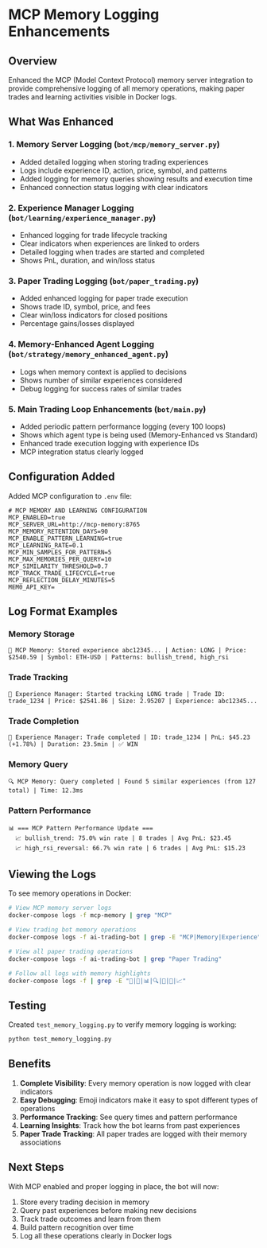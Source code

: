 # MCP Memory Logging Enhancements

## Overview

Enhanced the MCP (Model Context Protocol) memory server integration to provide comprehensive logging of all memory operations, making paper trades and learning activities visible in Docker logs.

## What Was Enhanced

### 1. **Memory Server Logging** (`bot/mcp/memory_server.py`)
- Added detailed logging when storing trading experiences
- Logs include experience ID, action, price, symbol, and patterns
- Added logging for memory queries showing results and execution time
- Enhanced connection status logging with clear indicators

### 2. **Experience Manager Logging** (`bot/learning/experience_manager.py`)
- Enhanced logging for trade lifecycle tracking
- Clear indicators when experiences are linked to orders
- Detailed logging when trades are started and completed
- Shows PnL, duration, and win/loss status

### 3. **Paper Trading Logging** (`bot/paper_trading.py`)
- Added enhanced logging for paper trade execution
- Shows trade ID, symbol, price, and fees
- Clear win/loss indicators for closed positions
- Percentage gains/losses displayed

### 4. **Memory-Enhanced Agent Logging** (`bot/strategy/memory_enhanced_agent.py`)
- Logs when memory context is applied to decisions
- Shows number of similar experiences considered
- Debug logging for success rates of similar trades

### 5. **Main Trading Loop Enhancements** (`bot/main.py`)
- Added periodic pattern performance logging (every 100 loops)
- Shows which agent type is being used (Memory-Enhanced vs Standard)
- Enhanced trade execution logging with experience IDs
- MCP integration status clearly logged

## Configuration Added

Added MCP configuration to `.env` file:
```env
# MCP MEMORY AND LEARNING CONFIGURATION
MCP_ENABLED=true
MCP_SERVER_URL=http://mcp-memory:8765
MCP_MEMORY_RETENTION_DAYS=90
MCP_ENABLE_PATTERN_LEARNING=true
MCP_LEARNING_RATE=0.1
MCP_MIN_SAMPLES_FOR_PATTERN=5
MCP_MAX_MEMORIES_PER_QUERY=10
MCP_SIMILARITY_THRESHOLD=0.7
MCP_TRACK_TRADE_LIFECYCLE=true
MCP_REFLECTION_DELAY_MINUTES=5
MEM0_API_KEY=
```

## Log Format Examples

### Memory Storage
```
💾 MCP Memory: Stored experience abc12345... | Action: LONG | Price: $2540.59 | Symbol: ETH-USD | Patterns: bullish_trend, high_rsi
```

### Trade Tracking
```
🚀 Experience Manager: Started tracking LONG trade | Trade ID: trade_1234 | Price: $2541.86 | Size: 2.95207 | Experience: abc12345...
```

### Trade Completion
```
🏁 Experience Manager: Trade completed | ID: trade_1234 | PnL: $45.23 (+1.78%) | Duration: 23.5min | ✅ WIN
```

### Memory Query
```
🔍 MCP Memory: Query completed | Found 5 similar experiences (from 127 total) | Time: 12.3ms
```

### Pattern Performance
```
📊 === MCP Pattern Performance Update ===
  📈 bullish_trend: 75.0% win rate | 8 trades | Avg PnL: $23.45
  📈 high_rsi_reversal: 66.7% win rate | 6 trades | Avg PnL: $15.23
```

## Viewing the Logs

To see memory operations in Docker:
```bash
# View MCP memory server logs
docker-compose logs -f mcp-memory | grep "MCP"

# View trading bot memory operations
docker-compose logs -f ai-trading-bot | grep -E "MCP|Memory|Experience"

# View all paper trading operations
docker-compose logs -f ai-trading-bot | grep "Paper Trading"

# Follow all logs with memory highlights
docker-compose logs -f | grep -E "💾|🧠|📊|🔍|🚀|🏁|📈"
```

## Testing

Created `test_memory_logging.py` to verify memory logging is working:
```bash
python test_memory_logging.py
```

## Benefits

1. **Complete Visibility**: Every memory operation is now logged with clear indicators
2. **Easy Debugging**: Emoji indicators make it easy to spot different types of operations
3. **Performance Tracking**: See query times and pattern performance
4. **Learning Insights**: Track how the bot learns from past experiences
5. **Paper Trade Tracking**: All paper trades are logged with their memory associations

## Next Steps

With MCP enabled and proper logging in place, the bot will now:
1. Store every trading decision in memory
2. Query past experiences before making new decisions
3. Track trade outcomes and learn from them
4. Build pattern recognition over time
5. Log all these operations clearly in Docker logs